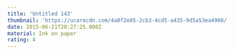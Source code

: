 ```yaml
---
title: 'Untitled 143'
thumbnail: 'https://ucarecdn.com/4a0f2e05-2cb3-4cd5-a435-9d5a53ea4960/'
date: 2015-06-21T20:27:25.000Z
material: Ink on paper
rating: 4
---
```

